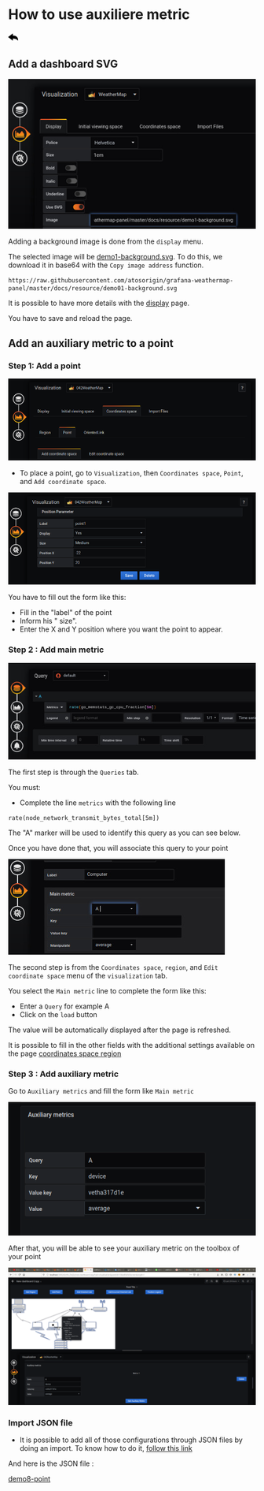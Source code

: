 # How to use auxiliere metric
[![](../../screenshots/other/Go-back.png)](README.md)
 
## Add a dashboard SVG

![step 01](../../screenshots/demo/tutorial01/step01.jpg)


Adding a background image is done from the `display` menu.

The selected image will be [demo1-background.svg](../../resource/demo01-background.svg). To do this, we download it in base64 with the `Copy image address` function.


```
https://raw.githubusercontent.com/atosorigin/grafana-weathermap-panel/master/docs/resource/demo01-background.svg

```

It is possible to have more details with the [display](../editor/display.md) page.

You have to save and reload the page.

## Add  an auxiliary metric to a point

### Step 1: Add a point


![step 09](../../screenshots/demo/tutorial01/add-coordinate.png)

- To place a point, go to `Visualization`, then `Coordinates space`, `Point`, and `Add coordinate space`.

![step 09](../../screenshots/demo/tutorial01/point1.png)

You have to fill out the form like this: 

- Fill in the "label" of the point
- Inform his " size".
- Enter the X and Y position where you want the point to appear.

### Step 2 : Add main metric


![step 05](../../screenshots/demo/tutorial01/step05.jpg)


The first step is through the `Queries` tab.

You must:

- Complete the line `metrics` with the following line

```
rate(node_network_transmit_bytes_total[5m])
```

The "A" marker will be used to identify this query as you can see below.

Once you have done that, you will associate this query to your point


![step 06](../../screenshots/demo/tutorial01/step06.jpg)

The second step is from the `Coordinates space`, `region`, and `Edit coordinate space` menu of the `visualization` tab.

You select the `Main metric` line to complete the form like this: 

- Enter a `Query` for example A
- Click on the `load` button


The value will be automatically displayed after the page is refreshed.


It is possible to fill in the other fields with the additional settings available on the page [coordinates space region](../editor/coordinates-space-region.md)

### Step 3 : Add auxiliary metric 

Go to `Auxiliary metrics` and fill the form like `Main metric`

![auxiliere](../../screenshots/demo/tutorial08/auxiliere.png)

After that, you will be able to see your auxiliary metric on the toolbox of your point

![auxiliere](../../screenshots/demo/tutorial08/toolbox.png)

### Import JSON file

- It is possible to add all of those configurations through JSON files by doing an import. To know how to do it, [follow this link](../editor/import.md)

And here is the JSON file :

[demo8-point](../../resource/demo08-point.json) 
